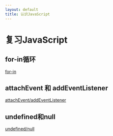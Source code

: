 ```yaml
---
layout: default
title: 认识JavaScript
---
```


# 复习JavaScript

## for-in循环

[for-in](http://www.nowamagic.net/librarys/veda/detail/1625)

## attachEvent 和 addEventListener

[attachEvent/addEventListener](http://blog.163.com/wangzhengquan85@126/blog/static/36082995201011812341235/)

## undefined和null

[undefined/null](http://www.jb51.net/article/24959.htm)

